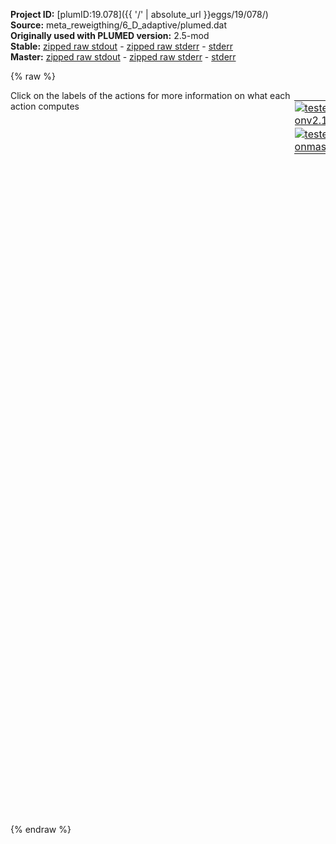 **Project ID:** [plumID:19.078]({{ '/' | absolute_url }}eggs/19/078/)  
**Source:** meta_reweigthing/6_D_adaptive/plumed.dat  
**Originally used with PLUMED version:** 2.5-mod  
**Stable:** [zipped raw stdout](plumed.dat.plumed.stdout.txt.zip) - [zipped raw stderr](plumed.dat.plumed.stderr.txt.zip) - [stderr](plumed.dat.plumed.stderr)  
**Master:** [zipped raw stdout](plumed.dat.plumed_master.stdout.txt.zip) - [zipped raw stderr](plumed.dat.plumed_master.stderr.txt.zip) - [stderr](plumed.dat.plumed_master.stderr)  

{% raw %}
<div style="width: 100%; float:left">
<div style="width: 90%; float:left" id="value_details_data/meta_reweigthing/6_D_adaptive/plumed.dat"> Click on the labels of the actions for more information on what each action computes </div>
<div style="width: 10%; float:left"><table><tr><td style="padding:1px"><a href="plumed.dat.plumed.stderr"><img src="https://img.shields.io/badge/v2.10-passing-green.svg" alt="tested onv2.10" /></a></td></tr><tr><td style="padding:1px"><a href="plumed.dat.plumed_master.stderr"><img src="https://img.shields.io/badge/master-passing-green.svg" alt="tested onmaster" /></a></td></tr></table></div></div>
<pre style="width=97%;">
<span style="color:blue" class="comment"># plumed input file</span>
<span class="plumedtooltip" style="color:green">UNITS<span class="right">This command sets the internal units for the code. <a href="https://www.plumed.org/doc-master/user-doc/html/_u_n_i_t_s.html" style="color:green">More details</a><i></i></span></span> <span class="plumedtooltip">NATURAL<span class="right"> use natural units<i></i></span></span>
<span style="display:none;" id="data/meta_reweigthing/6_D_adaptive/plumed.dat">The UNITS action with label <b></b> calculates something</span><b name="data/meta_reweigthing/6_D_adaptive/plumed.datd1" onclick='showPath("data/meta_reweigthing/6_D_adaptive/plumed.dat","data/meta_reweigthing/6_D_adaptive/plumed.datd1","data/meta_reweigthing/6_D_adaptive/plumed.datd1","black")'>d1</b><span style="display:none;" id="data/meta_reweigthing/6_D_adaptive/plumed.datd1">The DISTANCE action with label <b>d1</b> calculates the following quantities:<table  align="center" frame="void" width="95%" cellpadding="5%"><tr><td width="5%"><b> Quantity </b>  </td><td width="5%"><b> Type </b>  </td><td><b> Description </b> </td></tr><tr><td width="5%">d1.x</td><td width="5%"><font color="black">scalar</font></td><td>the x-component of the vector connecting the two atoms</td></tr><tr><td width="5%">d1.y</td><td width="5%"><font color="black">scalar</font></td><td>the y-component of the vector connecting the two atoms</td></tr><tr><td width="5%">d1.z</td><td width="5%"><font color="black">scalar</font></td><td>the z-component of the vector connecting the two atoms</td></tr></table></span>: <span class="plumedtooltip" style="color:green">DISTANCE<span class="right">Calculate the distance between a pair of atoms. <a href="https://www.plumed.org/doc-master/user-doc/html/_d_i_s_t_a_n_c_e.html" style="color:green">More details</a><i></i></span></span> <span class="plumedtooltip">ATOMS<span class="right">the pair of atom that we are calculating the distance between<i></i></span></span>=1,2 <span class="plumedtooltip">COMPONENTS<span class="right"> calculate the x, y and z components of the distance separately and store them as label<i></i></span></span>
<b name="data/meta_reweigthing/6_D_adaptive/plumed.datd2" onclick='showPath("data/meta_reweigthing/6_D_adaptive/plumed.dat","data/meta_reweigthing/6_D_adaptive/plumed.datd2","data/meta_reweigthing/6_D_adaptive/plumed.datd2","black")'>d2</b><span style="display:none;" id="data/meta_reweigthing/6_D_adaptive/plumed.datd2">The DISTANCE action with label <b>d2</b> calculates the following quantities:<table  align="center" frame="void" width="95%" cellpadding="5%"><tr><td width="5%"><b> Quantity </b>  </td><td width="5%"><b> Type </b>  </td><td><b> Description </b> </td></tr><tr><td width="5%">d2.x</td><td width="5%"><font color="black">scalar</font></td><td>the x-component of the vector connecting the two atoms</td></tr><tr><td width="5%">d2.y</td><td width="5%"><font color="black">scalar</font></td><td>the y-component of the vector connecting the two atoms</td></tr><tr><td width="5%">d2.z</td><td width="5%"><font color="black">scalar</font></td><td>the z-component of the vector connecting the two atoms</td></tr></table></span>: <span class="plumedtooltip" style="color:green">DISTANCE<span class="right">Calculate the distance between a pair of atoms. <a href="https://www.plumed.org/doc-master/user-doc/html/_d_i_s_t_a_n_c_e.html" style="color:green">More details</a><i></i></span></span> <span class="plumedtooltip">ATOMS<span class="right">the pair of atom that we are calculating the distance between<i></i></span></span>=1,3 <span class="plumedtooltip">COMPONENTS<span class="right"> calculate the x, y and z components of the distance separately and store them as label<i></i></span></span>
<br/><b name="data/meta_reweigthing/6_D_adaptive/plumed.datff" onclick='showPath("data/meta_reweigthing/6_D_adaptive/plumed.dat","data/meta_reweigthing/6_D_adaptive/plumed.datff","data/meta_reweigthing/6_D_adaptive/plumed.datff","black")'>ff</b><span style="display:none;" id="data/meta_reweigthing/6_D_adaptive/plumed.datff">The MATHEVAL action with label <b>ff</b> calculates the following quantities:<table  align="center" frame="void" width="95%" cellpadding="5%"><tr><td width="5%"><b> Quantity </b>  </td><td width="5%"><b> Type </b>  </td><td><b> Description </b> </td></tr><tr><td width="5%">ff</td><td width="5%"><font color="black">scalar</font></td><td>an arbitrary function</td></tr></table></span>: <span class="plumedtooltip" style="color:green">MATHEVAL<span class="right">An alias to the CUSTOM function that can also be used to calaculate combinations of variables using a custom expression. <a href="https://www.plumed.org/doc-master/user-doc/html/_m_a_t_h_e_v_a_l.html" style="color:green">More details</a><i></i></span></span> <span class="plumedtooltip">ARG<span class="right">the values input to this function<i></i></span></span>=<b name="data/meta_reweigthing/6_D_adaptive/plumed.datd1">d1.x</b>,<b name="data/meta_reweigthing/6_D_adaptive/plumed.datd1">d1.y</b>,<b name="data/meta_reweigthing/6_D_adaptive/plumed.datd1">d1.z</b>,<b name="data/meta_reweigthing/6_D_adaptive/plumed.datd2">d2.x</b>,<b name="data/meta_reweigthing/6_D_adaptive/plumed.datd2">d2.y</b>,<b name="data/meta_reweigthing/6_D_adaptive/plumed.datd2">d2.z</b> <span class="plumedtooltip">VAR<span class="right">the names to give each of the arguments in the function<i></i></span></span>=x0,x1,x2,x3,x4,x5 <span class="plumedtooltip">PERIODIC<span class="right">if the output of your function is periodic then you should specify the periodicity of the function<i></i></span></span>=NO <span class="plumedtooltip">FUNC<span class="right">the function you wish to evaluate<i></i></span></span>=4.0*exp(-4.0*(x0-1.0)^2-4.0*(x1-1.0)^2-4.0*(x2-1.0)^2-4.0*(x3-1.0)^2-4.0*(x4-1.0)^2-4.0*(x5-1.0)^2)+4.0*exp(-4.0*(x0-1.0)^2-4.0*(x1-1.0)^2-4.0*(x2-1.0)^2-4.0*(x3+1.0)^2-4.0*(x4+1.0)^2-4.0*(x5+1.0)^2)+4.0*exp(-4.0*(x0+1.0)^2-4.0*(x1+1.0)^2-4.0*(x2+1.0)^2-4.0*(x3+1.0)^2-4.0*(x4+1.0)^2-4.0*(x5+1.0)^2)+4.0/(1.0/((5.0*x0+5.0)^2+(5.0*x1+5.0)^2+(5.0*x2+5.0)^2+(5.0*x3+5.0)^2+(5.0*x4+5.0)^2+(5.0*x5+5.0)^2+1)+1.0/((5.0*x0-5.0)^2+(5.0*x1-5.0)^2+(5.0*x2-5.0)^2+(5.0*x3+5.0)^2+(5.0*x4+5.0)^2+(5.0*x5+5.0)^2+1)+1.0/((5.0*x0-5.0)^2+(5.0*x1-5.0)^2+(5.0*x2-5.0)^2+(5.0*x3-5.0)^2+(5.0*x4-5.0)^2+(5.0*x5-5.0)^2+1)+1.0/((-2.04124145231931*x0-0.591751709536137*x1-0.591751709536137*x2-0.591751709536137*x3-0.591751709536137*x4+4.40824829046386*x5)^2.0+(-2.04124145231931*x0-0.591751709536137*x1-0.591751709536137*x2-0.591751709536137*x3+4.40824829046386*x4-0.591751709536137*x5)^2.0+(-2.04124145231931*x0-0.591751709536137*x1-0.591751709536137*x2+4.40824829046386*x3-0.591751709536137*x4-0.591751709536137*x5)^2.0+(-2.04124145231931*x0-0.591751709536137*x1+4.40824829046386*x2-0.591751709536137*x3-0.591751709536137*x4-0.591751709536137*x5)^2.0+(-2.04124145231931*x0+4.40824829046386*x1-0.591751709536137*x2-0.591751709536137*x3-0.591751709536137*x4-0.591751709536137*x5)^2.0+(0.408248290463863*x0+0.408248290463863*x1+0.408248290463863*x2+0.408248290463863*x3+0.408248290463863*x4+0.408248290463863*x5)^8.0)+1.0/((5.0*x3+5.0)^2.0+(5.0*x4+5.0)^2.0+(5.0*x5+5.0)^2.0+(-2.88675134594813*x0-1.05662432702594*x1+3.94337567297406*x2)^2.0+(-2.88675134594813*x0+3.94337567297406*x1-1.05662432702594*x2)^2.0+(0.577350269189626*x0+0.577350269189626*x1+0.577350269189626*x2)^8.0)+1.0/((5.0*x1-5.0)^2.0+(5.0*x2-5.0)^2.0+(0.577350269189626*x3+0.577350269189626*x4+0.577350269189626*x5)^8.0+(-2.88675134594813*x0-1.66666666666667*x3-1.66666666666667*x4+3.33333333333333*x5+2.88675134594813)^2.0+(-2.88675134594813*x0-1.66666666666667*x3+3.33333333333333*x4-1.66666666666667*x5+2.88675134594813)^2.0+(-2.88675134594813*x0+3.33333333333333*x3-1.66666666666667*x4-1.66666666666667*x5+2.88675134594813)^2.0))


<b name="data/meta_reweigthing/6_D_adaptive/plumed.datbb" onclick='showPath("data/meta_reweigthing/6_D_adaptive/plumed.dat","data/meta_reweigthing/6_D_adaptive/plumed.datbb","data/meta_reweigthing/6_D_adaptive/plumed.datbb","black")'>bb</b><span style="display:none;" id="data/meta_reweigthing/6_D_adaptive/plumed.datbb">The BIASVALUE action with label <b>bb</b> calculates the following quantities:<table  align="center" frame="void" width="95%" cellpadding="5%"><tr><td width="5%"><b> Quantity </b>  </td><td width="5%"><b> Type </b>  </td><td><b> Description </b> </td></tr><tr><td width="5%">bb.bias</td><td width="5%"><font color="black">scalar</font></td><td>the instantaneous value of the bias potential</td></tr><tr><td width="5%">bb.ff_bias</td><td width="5%"><font color="black">scalar</font></td><td>one or multiple instances of this quantity can be referenced elsewhere in the input file. these quantities will named with  the arguments of the bias followed by the character string _bias. These quantities tell the user how much the bias is due to each of the colvars. This particular component measures this quantity for the input CV named ff</td></tr></table></span>: <span class="plumedtooltip" style="color:green">BIASVALUE<span class="right">Takes the value of one variable and use it as a bias <a href="https://www.plumed.org/doc-master/user-doc/html/_b_i_a_s_v_a_l_u_e.html" style="color:green">More details</a><i></i></span></span> <span class="plumedtooltip">ARG<span class="right">the labels of the scalar/vector arguments whose values will be used as a bias on the system<i></i></span></span>=<b name="data/meta_reweigthing/6_D_adaptive/plumed.datff">ff</b>

<span id="data/meta_reweigthing/6_D_adaptive/plumed.datdefmt_short"><b name="data/meta_reweigthing/6_D_adaptive/plumed.datmt" onclick='showPath("data/meta_reweigthing/6_D_adaptive/plumed.dat","data/meta_reweigthing/6_D_adaptive/plumed.datmt","data/meta_reweigthing/6_D_adaptive/plumed.datmt","black")'>mt</b><span style="display:none;" id="data/meta_reweigthing/6_D_adaptive/plumed.datmt">The METAD action with label <b>mt</b> calculates the following quantities:<table  align="center" frame="void" width="95%" cellpadding="5%"><tr><td width="5%"><b> Quantity </b>  </td><td width="5%"><b> Type </b>  </td><td><b> Description </b> </td></tr><tr><td width="5%">mt.bias</td><td width="5%"><font color="black">scalar</font></td><td>the instantaneous value of the bias potential</td></tr></table></span>: <span class="plumedtooltip" style="color:green">METAD<span class="right">Used to performed metadynamics on one or more collective variables. This action has <a class="toggler" href='javascript:;' onclick='toggleDisplay("data/meta_reweigthing/6_D_adaptive/plumed.datdefmt");'>hidden defaults</a>. <a href="https://www.plumed.org/doc-master/user-doc/html/_m_e_t_a_d.html">More details</a><i></i></span></span> ...
<span class="plumedtooltip">ARG<span class="right">the labels of the scalars on which the bias will act<i></i></span></span>=<b name="data/meta_reweigthing/6_D_adaptive/plumed.datd1">d1.x</b>,<b name="data/meta_reweigthing/6_D_adaptive/plumed.datd1">d1.y</b>,<b name="data/meta_reweigthing/6_D_adaptive/plumed.datd1">d1.z</b>,<b name="data/meta_reweigthing/6_D_adaptive/plumed.datd2">d2.x</b>,<b name="data/meta_reweigthing/6_D_adaptive/plumed.datd2">d2.y</b>,<b name="data/meta_reweigthing/6_D_adaptive/plumed.datd2">d2.z</b> <span class="plumedtooltip">PACE<span class="right">the frequency for hill addition<i></i></span></span>=500
<span class="plumedtooltip">ADAPTIVE<span class="right">use a geometric (=GEOM) or diffusion (=DIFF) based hills width scheme<i></i></span></span>=DIFF
<span class="plumedtooltip">SIGMA<span class="right">the widths of the Gaussian hills<i></i></span></span>=400
<span class="plumedtooltip">SIGMA_MAX<span class="right">the upper bounds for the sigmas (in CV units) when using adaptive hills<i></i></span></span>=0.05,0.05,0.05,0.05,0.05,0.05
<span class="plumedtooltip">HEIGHT<span class="right">the heights of the Gaussian hills<i></i></span></span>=10.0 <span class="plumedtooltip">BIASFACTOR<span class="right">use well tempered metadynamics and use this bias factor<i></i></span></span>=3 <span class="plumedtooltip">TEMP<span class="right">the system temperature - this is only needed if you are doing well-tempered metadynamics<i></i></span></span>=1
...
</span><span id="data/meta_reweigthing/6_D_adaptive/plumed.datdefmt_long" style="display:none;"><b name="data/meta_reweigthing/6_D_adaptive/plumed.datmt" onclick='showPath("data/meta_reweigthing/6_D_adaptive/plumed.dat","data/meta_reweigthing/6_D_adaptive/plumed.datmt","data/meta_reweigthing/6_D_adaptive/plumed.datmt","black")'>mt</b>: <span class="plumedtooltip" style="color:green">METAD<span class="right">Used to performed metadynamics on one or more collective variables. This action uses the <a class="toggler" href='javascript:;' onclick='toggleDisplay("data/meta_reweigthing/6_D_adaptive/plumed.datdefmt");'>defaults shown here</a>. <a href="https://www.plumed.org/doc-master/user-doc/html/_m_e_t_a_d.html">More details</a><i></i></span></span> ...
<span class="plumedtooltip">ARG<span class="right">the labels of the scalars on which the bias will act<i></i></span></span>=<b name="data/meta_reweigthing/6_D_adaptive/plumed.datd1">d1.x</b>,<b name="data/meta_reweigthing/6_D_adaptive/plumed.datd1">d1.y</b>,<b name="data/meta_reweigthing/6_D_adaptive/plumed.datd1">d1.z</b>,<b name="data/meta_reweigthing/6_D_adaptive/plumed.datd2">d2.x</b>,<b name="data/meta_reweigthing/6_D_adaptive/plumed.datd2">d2.y</b>,<b name="data/meta_reweigthing/6_D_adaptive/plumed.datd2">d2.z</b> <span class="plumedtooltip">PACE<span class="right">the frequency for hill addition<i></i></span></span>=500
<span class="plumedtooltip">ADAPTIVE<span class="right">use a geometric (=GEOM) or diffusion (=DIFF) based hills width scheme<i></i></span></span>=DIFF
<span class="plumedtooltip">SIGMA<span class="right">the widths of the Gaussian hills<i></i></span></span>=400
<span class="plumedtooltip">SIGMA_MAX<span class="right">the upper bounds for the sigmas (in CV units) when using adaptive hills<i></i></span></span>=0.05,0.05,0.05,0.05,0.05,0.05
<span class="plumedtooltip">HEIGHT<span class="right">the heights of the Gaussian hills<i></i></span></span>=10.0 <span class="plumedtooltip">BIASFACTOR<span class="right">use well tempered metadynamics and use this bias factor<i></i></span></span>=3 <span class="plumedtooltip">TEMP<span class="right">the system temperature - this is only needed if you are doing well-tempered metadynamics<i></i></span></span>=1
 <span class="plumedtooltip">FILE<span class="right"> a file in which the list of added hills is stored<i></i></span></span>=HILLS
...
</span><br/><br/><span class="plumedtooltip" style="color:green">PRINT<span class="right">Print quantities to a file. <a href="https://www.plumed.org/doc-master/user-doc/html/_p_r_i_n_t.html" style="color:green">More details</a><i></i></span></span> <span class="plumedtooltip">ARG<span class="right">the labels of the values that you would like to print to the file<i></i></span></span>=<b name="data/meta_reweigthing/6_D_adaptive/plumed.datmt">mt.bias</b> <span class="plumedtooltip">FILE<span class="right">the name of the file on which to output these quantities<i></i></span></span>=rr.bias_500 <span class="plumedtooltip">STRIDE<span class="right"> the frequency with which the quantities of interest should be output<i></i></span></span>=500
<span class="plumedtooltip" style="color:green">DUMPATOMS<span class="right">Dump selected atoms on a file. <a href="https://www.plumed.org/doc-master/user-doc/html/_d_u_m_p_a_t_o_m_s.html" style="color:green">More details</a><i></i></span></span> <span class="plumedtooltip">STRIDE<span class="right"> the frequency with which the atoms should be output<i></i></span></span>=500 <span class="plumedtooltip">FILE<span class="right">file on which to output coordinates; extension is automatically detected<i></i></span></span>=traj.xyz <span class="plumedtooltip">ATOMS<span class="right">the atom indices whose positions you would like to print out<i></i></span></span>=1,2,3
</pre>
{% endraw %}
